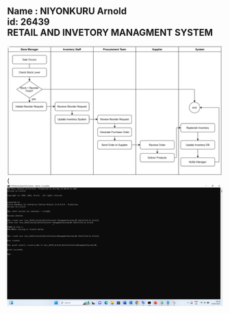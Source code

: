 Name : NIYONKURU Arnold  
id: 26439  
RETAIL AND INVETORY MANAGMENT SYSTEM
---
![image](https://github.com/niyonkuruarnold/Tue_26439_Retail_Inventor-Management_DB/blob/main/swimlane.png?raw=true)
(![image](https://github.com/niyonkuruarnold/Tue_26439_Retail_Inventor-Management_DB/blob/main/database.png?raw=true)
